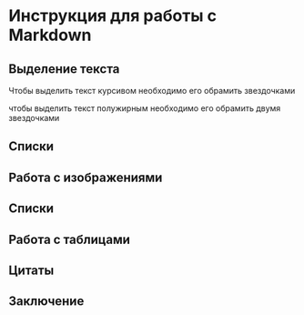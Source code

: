 # Инструкция для работы с Markdown

## Выделение текста

Чтобы выделить текст курсивом необходимо его обрамить звездочками 

чтобы выделить текст полужирным необходимо его обрамить двумя звездочками

## Списки

## Работа с изображениями

## Списки

## Работа с таблицами

## Цитаты

## Заключение
